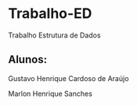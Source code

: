 # Trabalho-ED
Trabalho Estrutura de Dados

## Alunos:
Gustavo Henrique Cardoso de Araújo

Marlon Henrique Sanches